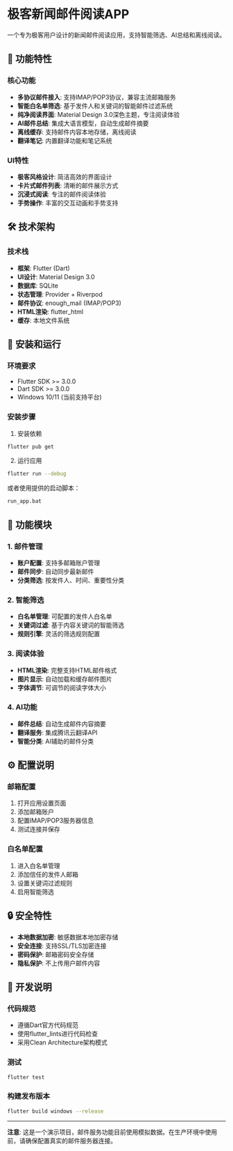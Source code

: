 # 极客新闻邮件阅读APP

一个专为极客用户设计的新闻邮件阅读应用，支持智能筛选、AI总结和离线阅读。

## 🚀 功能特性

### 核心功能
- **多协议邮件接入**: 支持IMAP/POP3协议，兼容主流邮箱服务
- **智能白名单筛选**: 基于发件人和关键词的智能邮件过滤系统
- **纯净阅读界面**: Material Design 3.0深色主题，专注阅读体验
- **AI邮件总结**: 集成大语言模型，自动生成邮件摘要
- **离线缓存**: 支持邮件内容本地存储，离线阅读
- **翻译笔记**: 内置翻译功能和笔记系统

### UI特性
- **极客风格设计**: 简洁高效的界面设计
- **卡片式邮件列表**: 清晰的邮件展示方式
- **沉浸式阅读**: 专注的邮件阅读体验
- **手势操作**: 丰富的交互动画和手势支持

## 🛠️ 技术架构

### 技术栈
- **框架**: Flutter (Dart)
- **UI设计**: Material Design 3.0
- **数据库**: SQLite
- **状态管理**: Provider + Riverpod
- **邮件协议**: enough_mail (IMAP/POP3)
- **HTML渲染**: flutter_html
- **缓存**: 本地文件系统

## 🔧 安装和运行

### 环境要求
- Flutter SDK >= 3.0.0
- Dart SDK >= 3.0.0
- Windows 10/11 (当前支持平台)

### 安装步骤
1. 安装依赖
```bash
flutter pub get
```

2. 运行应用
```bash
flutter run --debug
```

或者使用提供的启动脚本：
```bash
run_app.bat
```

## 📱 功能模块

### 1. 邮件管理
- **账户配置**: 支持多邮箱账户管理
- **邮件同步**: 自动同步最新邮件
- **分类筛选**: 按发件人、时间、重要性分类

### 2. 智能筛选
- **白名单管理**: 可配置的发件人白名单
- **关键词过滤**: 基于内容关键词的智能筛选
- **规则引擎**: 灵活的筛选规则配置

### 3. 阅读体验
- **HTML渲染**: 完整支持HTML邮件格式
- **图片显示**: 自动加载和缓存邮件图片
- **字体调节**: 可调节的阅读字体大小

### 4. AI功能
- **邮件总结**: 自动生成邮件内容摘要
- **翻译服务**: 集成腾讯云翻译API
- **智能分类**: AI辅助的邮件分类

## ⚙️ 配置说明

### 邮箱配置
1. 打开应用设置页面
2. 添加邮箱账户
3. 配置IMAP/POP3服务器信息
4. 测试连接并保存

### 白名单配置
1. 进入白名单管理
2. 添加信任的发件人邮箱
3. 设置关键词过滤规则
4. 启用智能筛选

## 🔒 安全特性

- **本地数据加密**: 敏感数据本地加密存储
- **安全连接**: 支持SSL/TLS加密连接
- **密码保护**: 邮箱密码安全存储
- **隐私保护**: 不上传用户邮件内容

## 📝 开发说明

### 代码规范
- 遵循Dart官方代码规范
- 使用flutter_lints进行代码检查
- 采用Clean Architecture架构模式

### 测试
```bash
flutter test
```

### 构建发布版本
```bash
flutter build windows --release
```

---

**注意**: 这是一个演示项目，邮件服务功能目前使用模拟数据。在生产环境中使用前，请确保配置真实的邮件服务器连接。